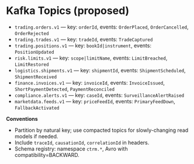 # Kafka Topics (proposed)

- `trading.orders.v1` — key: `orderId`, events: `OrderPlaced`, `OrderCancelled`, `OrderRejected`
- `trading.trades.v1` — key: `tradeId`, events: `TradeCaptured`
- `trading.positions.v1` — key: `bookId|instrument`, events: `PositionUpdated`
- `risk.limits.v1` — key: `scope|limitName`, events: `LimitBreached`, `LimitRestored`
- `logistics.shipments.v1` — key: `shipmentId`, events: `ShipmentScheduled`, `ShipmentReceived`
- `finance.invoices.v1` — key: `invoiceId`, events: `InvoiceIssued`, `ShortPaymentDetected`, `PaymentReconciled`
- `compliance.alerts.v1` — key: `caseId`, events: `SurveillanceAlertRaised`
- `marketdata.feeds.v1` — key: `priceFeedId`, events: `PrimaryFeedDown`, `FallbackActivated`

**Conventions**

- Partition by natural key; use compacted topics for slowly-changing read models if needed.
- Include `traceId`, `causationId`, `correlationId` in headers.
- Schema registry: namespace `ctrm.*`, Avro with compatibility=BACKWARD.